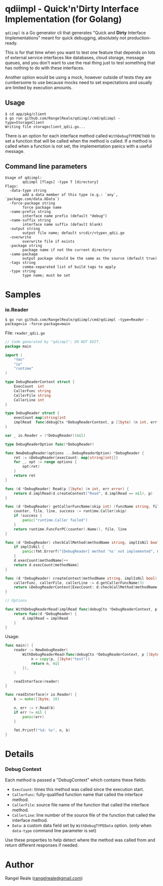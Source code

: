 # qdiimpl - Quick'n'Dirty Interface Implementation (for Golang)

`qdiimpl` is a Go generator cli that generates "Quick and **Dirty** Interface Implementations" meant for quick 
debugging, absolutely not production-ready.

This is for that time when you want to test one feature that depends on lots of external service interfaces like
databases, cloud storage, message queues, and you don't want to use the real thing just to test something that has
nothing to do with these interfaces.

Another option would be using a mock, however outside of tests they are cumbersome to use because mocks need to set 
expectations and usually are limited by execution amounts. 

## Usage

```shell
$ cd app/pkg/client
$ go run github.com/RangelReale/qdiimpl/cmd/qdiimpl -type=StorageClient
Writing file storageclient_qdii.go...
```

There is an option for each interface method called `WithDebugTYPEMETHOD` to set a function that will be called when
the method is called. If a method is called when a function is not set, the implementation panics with a useful
message.

## Command line parameters

```
Usage of qdiimpl:
        qdiimpl [flags] -type T [directory]
Flags:
  -data-type string
        add a data member of this type (e.g.: `any`, `package.com/data.XData`)
  -force-package string
        force package name
  -name-prefix string
        interface name prefix (default "debug")
  -name-suffix string
        interface name suffix (default blank)
  -output string
        output file name; default srcdir/<type>_qdii.go
  -overwrite
        overwrite file if exists
  -package string
        package name if not the current directory
  -same-package
        output package should be the same as the source (default true)
  -tags string
        comma-separated list of build tags to apply
  -type string
        type name; must be set
```

# Samples

### io.Reader

```shell
$ go run github.com/RangelReale/qdiimpl/cmd/qdiimpl -type=Reader -package=io -force-package=main
```

File: `reader_qdii.go`

```go
// Code generated by "qdiimpl"; DO NOT EDIT.
package main

import (
    "fmt"
    "io"
    "runtime"
)

type DebugReaderContext struct {
    ExecCount  int
    CallerFunc string
    CallerFile string
    CallerLine int
}

type DebugReader struct {
    execCount map[string]int
    implRead  func(debugCtx *DebugReaderContext, p []byte) (n int, err error)
}

var _ io.Reader = (*DebugReader)(nil)

type DebugReaderOption func(*DebugReader)

func NewDebugReader(options ...DebugReaderOption) *DebugReader {
    ret := &DebugReader{execCount: map[string]int{}}
    for _, opt := range options {
        opt(ret)
    }
    return ret
}

func (d *DebugReader) Read(p []byte) (n int, err error) {
    return d.implRead(d.createContext("Read", d.implRead == nil), p)
}

func (d *DebugReader) getCallerFuncName(skip int) (funcName string, file string, line int) {
    counter, file, line, success := runtime.Caller(skip)
    if !success {
        panic("runtime.Caller failed")
    }
    return runtime.FuncForPC(counter).Name(), file, line
}

func (d *DebugReader) checkCallMethod(methodName string, implIsNil bool) (count int) {
    if implIsNil {
        panic(fmt.Errorf("[DebugReader] method '%s' not implemented", methodName))
    }
    d.execCount[methodName]++
    return d.execCount[methodName]
}

func (d *DebugReader) createContext(methodName string, implIsNil bool) *DebugReaderContext {
    callerFunc, callerFile, callerLine := d.getCallerFuncName(3)
    return &DebugReaderContext{ExecCount: d.checkCallMethod(methodName, implIsNil), CallerFunc: callerFunc, CallerFile: callerFile, CallerLine: callerLine}
}

// Options

func WithDebugReaderRead(implRead func(debugCtx *DebugReaderContext, p []byte) (n int, err error)) DebugReaderOption {
    return func(d *DebugReader) {
        d.implRead = implRead
    }
}
```

Usage:

```go
func main() {
    reader := NewDebugReader(
        WithDebugReaderRead(func(debugCtx *DebugReaderContext, p []byte) (n int, err error) {
            n = copy(p, []byte("test"))
            return n, nil
        }),
    )

    readInterface(reader)
}

func readInterface(r io.Reader) {
    b := make([]byte, 10)

    n, err := r.Read(b)
    if err != nil {
        panic(err)
    }

    fmt.Printf("%d: %v", n, b)
}
```

# Details

### Debug Context

Each method is passed a "DebugContext" which contains these fields:

- `ExecCount`: times this method was called since the execution start.
- `CallerFunc`: fully-qualified function name that called the interface method.
- `CallerFile`: source file name of the function that called the interface method.
- `CallerLine`: line number of the source file of the function that called the interface method.
- `Data`: a custom data field set by `WithDebugTYPEData` option. (only when `data-type` command line parameter is set)

Use these properties to help detect where the method was called from and return different responses if needed.

# Author

Rangel Reale (rangelreale@gmail.com)
